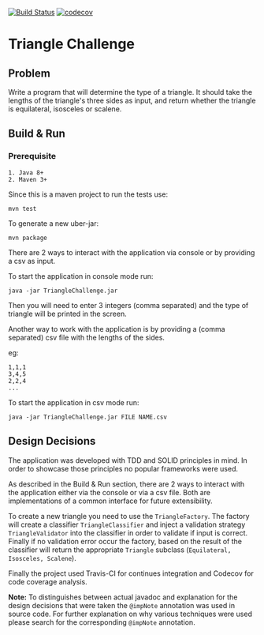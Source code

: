 [![Build Status](https://travis-ci.org/nicolasmanic/TriangleChallenge.svg?branch=master)](https://travis-ci.org/nicolasmanic/TriangleChallenge)
[![codecov](https://codecov.io/gh/nicolasmanic/TriangleChallenge/branch/master/graph/badge.svg)](https://codecov.io/gh/nicolasmanic/TriangleChallenge)

# Triangle Challenge

## Problem
Write a program that will determine the type of a triangle.
It should take the lengths of the triangle's three sides as input, and
return whether the triangle is equilateral, isosceles or scalene.

## Build & Run

### Prerequisite
```
1. Java 8+
2. Maven 3+
```

Since this is a maven project to run the tests use:
```
mvn test
```

To generate a new uber-jar:
```
mvn package
```

There are 2 ways to interact with the application via console or by providing
a csv as input.

To start the application in console mode run:
```
java -jar TriangleChallenge.jar
```

Then you will need to enter 3 integers (comma separated) and the type of
triangle will be printed in the screen.

Another way to work with the application is by providing a (comma separated)
csv file with the lengths of the sides.

eg:
```
1,1,1
3,4,5
2,2,4
...
```

To start the application in csv mode run:
```
java -jar TriangleChallenge.jar FILE NAME.csv
```

## Design Decisions

The application was developed with TDD and SOLID principles in mind. In order
to showcase those principles no popular frameworks were used.

As described in the Build & Run section, there are 2 ways to interact with the application
either via the console or via a csv file. Both are implementations of a common interface
for future extensibility.

To create a new triangle you need to use the ```TriangleFactory```.
The factory will create a classifier ```TriangleClassifier``` and inject a validation
strategy ```TriangleValidator``` into the classifier in order to validate
if input is correct. Finally if no validation error occur the factory, based
on the result of the classifier will return the appropriate ```Triangle```
subclass (```Equilateral, Isosceles, Scalene```).

Finally the project used Travis-CI for continues integration and Codecov for
code coverage analysis.

**Note:** To distinguishes between actual javadoc and explanation for the
design decisions that were taken the ```@impNote``` annotation was
used in source code. For further explanation on why various techniques were
used please search for the corresponding ```@impNote``` annotation.